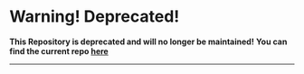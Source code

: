 # Warning! Deprecated!
**This Repository is deprecated and will no longer be maintained!**
**You can find the current repo [here](https://github.com/WAGO/gcc-toolchain)**

---
